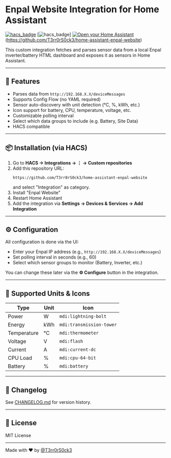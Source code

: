 # Enpal Website Integration for Home Assistant

[![hacs_badge](https://img.shields.io/badge/HACS-Install%20this%20integration-blue?style=for-the-badge&logo=home-assistant)](https://github.com/T3rr0rS0ck3/home-assistant-enpal-website)
[![hacs_badge](https://img.shields.io/badge/HACS-Custom-orange.svg?style=for-the-badge&logo=home-assistant)]
[![Open your Home Assistant](https://my.home-assistant.io/badges/integration.svg)](https://my.home-assistant.io/redirect/integration/?domain=enpal_website)(https://github.com/T3rr0rS0ck3/home-assistant-enpal-website)

This custom integration fetches and parses sensor data from a local Enpal inverter/battery HTML dashboard and exposes it as sensors in Home Assistant.

---

## 🌟 Features

- Parses data from `http://192.168.X.X/deviceMessages`
- Supports Config Flow (no YAML required)
- Sensor auto-discovery with unit detection (°C, %, kWh, etc.)
- Icon support for battery, CPU, temperature, voltage, etc.
- Customizable polling interval
- Select which data groups to include (e.g. Battery, Site Data)
- HACS compatible

---

## 📦 Installation (via HACS)

1. Go to **HACS → Integrations → ⋮ → Custom repositories**
2. Add this repository URL:
   ```
   https://github.com/T3rr0rS0ck3/home-assistant-enpal-website
   ```
   and select "Integration" as category.
3. Install "Enpal Website"
4. Restart Home Assistant
5. Add the integration via **Settings → Devices & Services → Add Integration**

---

## ⚙️ Configuration

All configuration is done via the UI:

- Enter your Enpal IP address (e.g., `http://192.168.X.X/deviceMessages`)
- Set polling interval in seconds (e.g., 60)
- Select which sensor groups to monitor (Battery, Inverter, etc.)

You can change these later via the **⚙️ Configure** button in the integration.

---

## 🧪 Supported Units & Icons

| Type       | Unit  | Icon              |
|------------|-------|-------------------|
| Power      | W     | `mdi:lightning-bolt` |
| Energy     | kWh   | `mdi:transmission-tower` |
| Temperature| °C    | `mdi:thermometer` |
| Voltage    | V     | `mdi:flash`       |
| Current    | A     | `mdi:current-dc`  |
| CPU Load   | %     | `mdi:cpu-64-bit`  |
| Battery    | %     | `mdi:battery`     |

---

## 📄 Changelog

See [CHANGELOG.md](./CHANGELOG.md) for version history.

---

## 📜 License

MIT License

---

Made with ❤️ by [@T3rr0rS0ck3](https://github.com/T3rr0rS0ck3)
